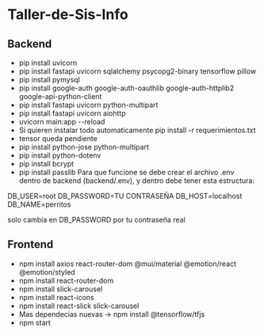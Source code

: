 # Taller-de-Sis-Info

## Backend
- pip install uvicorn
- pip install fastapi uvicorn sqlalchemy psycopg2-binary tensorflow pillow
- pip install pymysql
- pip install google-auth google-auth-oauthlib google-auth-httplib2 google-api-python-client
- pip install fastapi uvicorn python-multipart
- pip install fastapi uvicorn aiohttp
- uvicorn main:app --reload
- Si quieren instalar todo automaticamente  pip install -r requerimientos.txt
- tensor queda pendiente
- pip install python-jose python-multipart
- pip install python-dotenv
- pip install bcrypt
- pip install passlib
Para que funcione se debe crear el archivo .env dentro de backend (backend/.env), y dentro debe tener esta estructura:

DB_USER=root
DB_PASSWORD=TU CONTRASEÑA
DB_HOST=localhost
DB_NAME=perritos

solo cambia en DB_PASSWORD por tu contraseña real

## Frontend
- npm install axios react-router-dom @mui/material @emotion/react @emotion/styled
- npm install react-router-dom
- npm install slick-carousel
- npm install react-icons
- npm install react-slick slick-carousel
- Mas dependecias nuevas -> npm install @tensorflow/tfjs
- npm start
